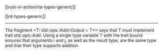 [[rust-in-action/ria-types-generic]]

[[rd-types-generic]]

---


The fragment <T: std::ops::Add<Output = T>> says that T must implement trait std::ops::Add. Using a single type variable T with the trait bound ensures that arguments i and j, as well as the result type, are the same type and that their type supports addition.
